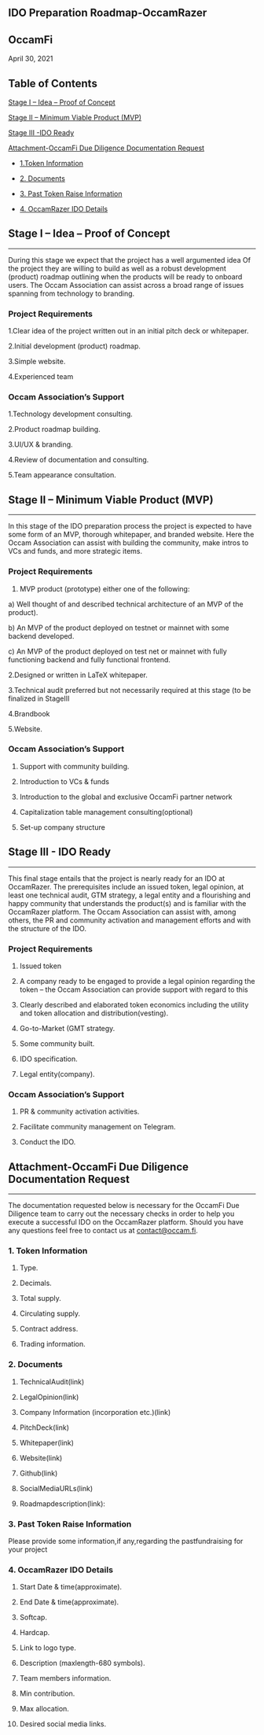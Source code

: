## IDO Preparation Roadmap-OccamRazer

## OccamFi

April 30, 2021

## Table of Contents

[Stage I – Idea – Proof of Concept](https://github.com/stephen-rowan/Governance-HOLON/blob/main/Documents/Governance-of-Business-Relations/OccamFi/IDO-Preparation-Roadmap-OccamRazer.md#stage-i--idea--proof-of-concept)

[Stage II – Minimum Viable Product (MVP)](https://github.com/stephen-rowan/Governance-HOLON/blob/main/Documents/Governance-of-Business-Relations/OccamFi/IDO-Preparation-Roadmap-OccamRazer.md#stage-ii--minimum-viable-product-mvp)

[Stage III -IDO Ready](https://github.com/stephen-rowan/Governance-HOLON/blob/main/Documents/Governance-of-Business-Relations/OccamFi/IDO-Preparation-Roadmap-OccamRazer.md#stage-iii---ido-ready)

[Attachment-OccamFi Due Diligence Documentation Request](https://github.com/stephen-rowan/Governance-HOLON/blob/main/Documents/Governance-of-Business-Relations/OccamFi/IDO-Preparation-Roadmap-OccamRazer.md#attachment-occamfi-due-diligence-documentation-request)

- [1.Token Information](https://github.com/stephen-rowan/Governance-HOLON/blob/main/Documents/Governance-of-Business-Relations/OccamFi/IDO-Preparation-Roadmap-OccamRazer.md#1-token-information)

- [2. Documents](https://github.com/stephen-rowan/Governance-HOLON/blob/main/Documents/Governance-of-Business-Relations/OccamFi/IDO-Preparation-Roadmap-OccamRazer.md#2-documents)

- [3. Past Token Raise Information](https://github.com/stephen-rowan/Governance-HOLON/blob/main/Documents/Governance-of-Business-Relations/OccamFi/IDO-Preparation-Roadmap-OccamRazer.md#3-past-token-raise-information)

- [4. OccamRazer IDO Details](https://github.com/stephen-rowan/Governance-HOLON/blob/main/Documents/Governance-of-Business-Relations/OccamFi/IDO-Preparation-Roadmap-OccamRazer.md#4-occamrazer-ido-details)

## Stage I – Idea – Proof of Concept

<hr>

During this stage we expect that the project has a well argumented idea Of the project they are willing to build as well as a robust development (product) roadmap outlining when the products will be ready to onboard users.
The Occam Association can assist across a broad range of issues spanning from technology to branding.

### Project Requirements

1.Clear idea of the project written out in an initial pitch deck or whitepaper.

2.Initial development (product) roadmap.

3.Simple website.

4.Experienced team

### Occam Association’s Support

1.Technology development consulting.

2.Product roadmap building.

3.UI/UX & branding.

4.Review of documentation and consulting.

5.Team appearance consultation.

## Stage II – Minimum Viable Product (MVP) 

<hr>

In this stage of the IDO preparation process the project is expected to have some form of an MVP, thorough whitepaper, and branded website. 
Here the Occam Association can assist with building the community, make intros to VCs and funds, and more strategic items.

### Project Requirements

1. MVP product (prototype) either one of the following: 

a) Well thought of and described technical architecture of an MVP of the product). 

b) An MVP of the product deployed on testnet or mainnet with some backend developed.

c) An MVP of the product deployed on test net or mainnet with fully functioning backend and fully functional frontend.

2.Designed or written in LaTeX whitepaper.

3.Technical audit preferred but not necessarily required at this stage (to be finalized in StageIII

4.Brandbook

5.Website.

### Occam Association’s Support

1. Support with community building. 

2. Introduction to VCs & funds

3. Introduction to the global and exclusive OccamFi partner network

4. Capitalization table management consulting(optional)

5. Set-up company structure

## Stage III - IDO Ready

<hr>

This final stage entails that the project is nearly ready for an IDO at OccamRazer. 
The prerequisites include an issued token, legal opinion, at least one technical audit, GTM strategy, a legal entity and a flourishing and happy community that understands the product(s) and is familiar with the OccamRazer platform. 
The Occam Association can assist with, among others, the PR and community activation and management efforts and with the structure of the IDO.

### Project Requirements

1. Issued token

2. A company ready to be engaged to provide a legal opinion regarding the token – the Occam Association can provide support with regard to this

3. Clearly described and elaborated token economics including the utility and token allocation and distribution(vesting).

4. Go-to-Market (GMT strategy.

5. Some community built.

6. IDO specification.

7. Legal entity(company).

### Occam Association’s Support

1. PR & community activation activities.

2. Facilitate community management on Telegram.

3. Conduct the IDO.

## Attachment-OccamFi Due Diligence Documentation Request

<hr>

The documentation requested below is necessary for the OccamFi Due Diligence team to carry out the necessary checks in order to help you execute a successful IDO on the OccamRazer platform. 
Should you have any questions feel free to contact us at contact@occam.fi.

### 1. Token Information

1. Type.

2. Decimals.

3. Total supply.

4. Circulating supply.

5. Contract address.

6. Trading information.

### 2. Documents

1. TechnicalAudit(link)

2. LegalOpinion(link)

3. Company Information (incorporation etc.)(link)

4. PitchDeck(link)

5. Whitepaper(link)

6. Website(link)

7. Github(link)

8. SocialMediaURLs(link)

9. Roadmapdescription(link):

### 3. Past Token Raise Information 

Please provide some information,if any,regarding the pastfundraising for your project

### 4. OccamRazer IDO Details

1. Start Date & time(approximate).

2. End Date & time(approximate).

3. Softcap.

4. Hardcap.

5. Link to logo type.

6. Description (maxlength-680 symbols).

7. Team members information.

8. Min contribution.

9. Max allocation.

10. Desired social media links.
